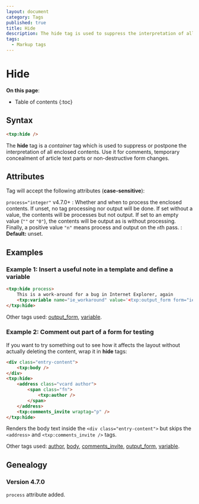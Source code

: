 ```yaml
---
layout: document
category: Tags
published: true
title: Hide
description: The hide tag is used to suppress the interpretation of all enclosed contents.
tags:
  - Markup tags
---
```


# Hide

**On this page**:

* Table of contents
{:toc}

## Syntax

~~~ html
<txp:hide />
~~~

The **hide** tag is a *container* tag which is used to suppress or postpone the interpretation of all enclosed contents. Use it for comments, temporary concealment of article text parts or non-destructive form changes.

## Attributes

Tag will accept the following attributes (**case-sensitive**):

`process="integer"` <span class="footnote warning">v4.7.0+</span>
: Whether and when to process the enclosed contents. If unset, no tag processing nor output will be done. If set without a value, the contents will be processes but not output. If set to an empty value (`""` or `"0"`), the contents will be output as is without processing. Finally, a positive value `"n"` means process and output on the `n`th pass.
: **Default:** unset.

## Examples

### Example 1: Insert a useful note in a template and define a variable

~~~ html
<txp:hide process>
    This is a work-around for a bug in Internet Explorer, again
    <txp:variable name="ie_workaround" value='<txp:output_form form="ie_workaround" />' />
</txp:hide>
~~~

Other tags used: [output_form](output_form), [variable](variable).

### Example 2: Comment out part of a form for testing

If you want to try something out to see how it affects the layout without actually deleting the content, wrap it in **hide** tags:

~~~ html
<div class="entry-content">
    <txp:body />
</div>
<txp:hide>
    <address class="vcard author">
        <span class="fn">
            <txp:author />
        </span>
    </address>
    <txp:comments_invite wraptag="p" />
</txp:hide>
~~~

Renders the body text inside the `<div class="entry-content">` but skips the `<address>` and `<txp:comments_invite />` tags.

Other tags used: [author](author), [body](body), [comments_invite](comments_invite), [output_form](output_form), [variable](variable).

## Genealogy

### Version 4.7.0

`process` attribute added.
